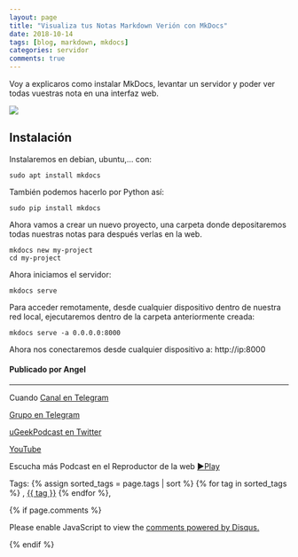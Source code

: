 ```yaml
---
layout: page
title: "Visualiza tus Notas Markdown Verión con MkDocs"
date: 2018-10-14
tags: [blog, markdown, mkdocs]
categories: servidor
comments: true
---
```

Voy a explicaros como instalar MkDocs, levantar un servidor y poder ver todas vuestras nota en una interfaz web.

![](https://telegra.ph/file/2eed7f6cc9553abcfd6a4.jpg)

## Instalación

Instalaremos en debian, ubuntu,… con:

```
sudo apt install mkdocs
```

También podemos hacerlo por Python así:

```
sudo pip install mkdocs
```

Ahora  vamos a crear un nuevo proyecto, una carpeta donde depositaremos todas nuestras notas para después verlas en la web.

```
mkdocs new my-project
cd my-project
```

Ahora iniciamos el servidor:
```
mkdocs serve
```


Para acceder remotamente, desde cualquier dispositivo dentro de nuestra red local, ejecutaremos dentro de la carpeta anteriormente creada:

```
mkdocs serve -a 0.0.0.0:8000
```
Ahora nos conectaremos desde cualquier dispositivo a: http://ip:8000
    

#### Publicado por Angel 
<!-- -------------------------------------Aquí abajo los comentarios -------------------------------------------  -->
---
Cuando 
[Canal en Telegram](https://t.me/uGeek)  

[Grupo en Telegram](https://t.me/uGeekPodcast)  

[uGeekPodcast en Twitter](https://twitter.com/ugeekpodcast)  

[YouTube](https://www.youtube.com/channel/UCVmGqdwOeswJ55IFmsYNlww)  

Escucha más Podcast en el Reproductor de la web [►Play](https://ugeek.github.io/podcasts/)  

Tags: {% assign sorted_tags = page.tags | sort %} {% for tag in sorted_tags %} , <span class="tag"><a href="/tag#{{ tag }}">{{ tag }}</a></span> {% endfor %},


{% if page.comments %}
<div id="disqus_thread"></div>
<script>

/**
*  RECOMMENDED CONFIGURATION VARIABLES: EDIT AND UNCOMMENT THE SECTION BELOW TO INSERT DYNAMIC VALUES FROM YOUR PLATFORM OR CMS.
*  LEARN WHY DEFINING THESE VARIABLES IS IMPORTANT: https://disqus.com/admin/universalcode/#configuration-variables*/
/*
var disqus_config = function () {
this.page.url = PAGE_URL;  // Replace PAGE_URL with your page's canonical URL variable
this.page.identifier = PAGE_IDENTIFIER; // Replace PAGE_IDENTIFIER with your page's unique identifier variable
};
*/
(function() { // DON'T EDIT BELOW THIS LINE
var d = document, s = d.createElement('script');
s.src = 'https://https-angelbcn-github-io-ugeek.disqus.com/embed.js';
s.setAttribute('data-timestamp', +new Date());
(d.head || d.body).appendChild(s);
})();
</script>
<noscript>Please enable JavaScript to view the <a href="https://disqus.com/?ref_noscript">comments powered by Disqus.</a></noscript>

{% endif %}

<script id="dsq-count-scr" src="//https-angelbcn-github-io-ugeek.disqus.com/count.js" async></script>

